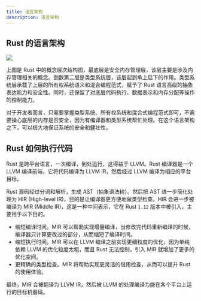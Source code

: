 ```yaml
---
title: 语言架构
description: 语言架构
---
```


## Rust 的语言架构

![](/images/2022/10/Rust概念层次结构.png)


上图是 Rust 中的概念层次结构图，最底层是安全内存管理层，该层主要是涉及内存管理相关的概念。倒数第二层是类型系统层，该层起到承上启下的作用。类型系统层承载了上层的所有权系统语义和混合编程范式，赋予了 Rust 语言高级的抽象表达能力和安全性。同时，还保留了对底层代码执行、数据表示和内存分配等操作的控制能力。

对于开发者而言，只需要掌握类型系统、所有权系统和混合式编程范式即可，不需要操心底层的内存是否安全，因为有编译器和类型系统帮忙处理。在这个语言架构之下，可以极大地保证系统的安全和健壮性。

## Rust 如何执行代码

Rust 是跨平台语言，一次编译，到处运行，这得益于 LLVM。Rust 编译器是一个 LLVM 编译前端，它将代码编译为 LLVM IR，然后经过 LLVM
编译为相应的平台目标。

Rust 源码经过分词和解析，生成 AST（抽象语法树）。然后把 AST 进一步简化处理为 HIR (High-level IR)，目的是让编译器更方便地做类型检查。HIR 会进一步被编译为 MIR (Middle IR)，这是一种中间表示，它在 Rust `1.12` 版本中被引入，主要用于以下目的。

- 缩短编译时间。MIR 可以帮助实现增量编译，当修改完代码重新编译的时候，编译器只计算更改过的部分，从而缩短了编译时间。
- 缩短执行时间。MIR 可以在 LLVM 编译之前实现更细粒度的优化，因为单纯依赖 LLVM 的优化粒度太粗，而且 Rust 无法控制，引入 MIR 就增加了更多的优化空间。
- 更精确的类型检查。MIR 将帮助实现更灵活的借用检查，从而可以提升 Rust 的使用体验。

最终，MIR 会被翻译为 LLVM IR，然后被 LLVM 的处理编译为能在各个平台上运行的目标机器码。
